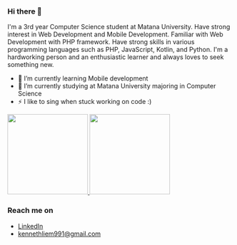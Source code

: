 ### Hi there 👋

I'm a 3rd year Computer Science student at Matana University. Have strong interest in Web Development and Mobile Development. Familiar with Web Development with PHP framework. Have strong skills in various programming languages such as PHP, JavaScript, Kotlin, and Python. I'm a hardworking person and an enthusiastic learner and always loves to seek something new.

- 🌱 I’m currently learning Mobile development
- 🔭 I’m currently studying at Matana University majoring in Computer Science
- ⚡ I like to sing when stuck working on code :)

<p align="left">
<a href="https://github.com/kennethliem">
  <img height="180em" src="https://github-readme-stats-eight-theta.vercel.app/api?username=kennethliem&show_icons=true&theme=algolia&include_all_commits=true&count_private=true"/>
  <img height="180em" src="https://github-readme-stats-eight-theta.vercel.app/api/top-langs/?username=kennethliem&layout=compact&langs_count=8&theme=algolia"/>
</a>
</p>

### Reach me on
- <a href="https://www.linkedin.com/in/kennethliemh/" target="_blank">LinkedIn</a>
- kennethliem991@gmail.com

<!--

Here are some ideas to get you started:

- 🔭 I’m currently working on ...
- 🌱 I’m currently learning ...
- 👯 I’m looking to collaborate on ...
- 🤔 I’m looking for help with ...
- 💬 Ask me about ...
- 📫 How to reach me: ...
- 😄 Pronouns: ...
- ⚡ Fun fact: ...
-->
